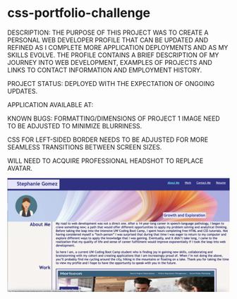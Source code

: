 # css-portfolio-challenge
DESCRIPTION: 
THE PURPOSE OF THIS PROJECT WAS TO CREATE A PERSONAL WEB DEVELOPER PROFILE THAT CAN BE UPDATED AND REFINED AS I COMPLETE MORE APPLICATION DEPLOYMENTS AND AS MY SKILLS EVOLVE. THE PROFILE CONTAINS A BRIEF DESCRIPTION OF MY JOURNEY INTO WEB DEVELOPMENT, EXAMPLES OF PROJECTS AND LINKS TO CONTACT INFORMATION AND EMPLOYMENT HISTORY.

PROJECT STATUS: 
DEPLOYED WITH THE EXPECTATION OF ONGOING UPDATES.

APPLICATION AVAILABLE AT: 

KNOWN BUGS: 
FORMATTING/DIMENSIONS OF PROJECT 1 IMAGE NEED TO BE ADJUSTED TO MINIMIZE BLURRINESS.

CSS FOR LEFT-SIDED BORDER NEEDS TO BE ADJUSTED FOR MORE SEAMLESS TRANSITIONS BETWEEN SCREEN SIZES.

WILL NEED TO ACQUIRE PROFESSIONAL HEADSHOT TO REPLACE AVATAR.

<img src="./assets/ProfileScreenShot.jpg">